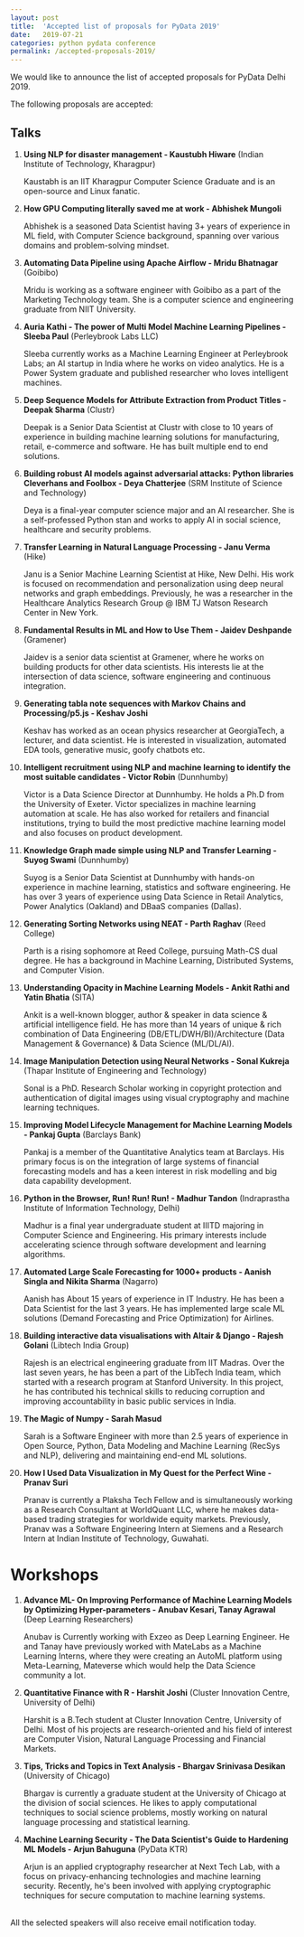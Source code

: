 ```yaml
---
layout: post
title:  'Accepted list of proposals for PyData 2019'
date:   2019-07-21
categories: python pydata conference
permalink: /accepted-proposals-2019/
---
```


We would like to announce the list of accepted proposals for PyData Delhi 2019.

The following proposals are accepted:

## Talks

1. **Using NLP for disaster management - Kaustubh Hiware** (Indian Institute of Technology, Kharagpur)

    Kaustabh is an IIT Kharagpur Computer Science Graduate and is an open-source and Linux fanatic.

2. **How GPU Computing literally saved me at work - Abhishek Mungoli**

    Abhishek is a seasoned Data Scientist having 3+ years of experience in ML field, with Computer Science background, spanning over various domains and problem-solving mindset.


3.  **Automating Data Pipeline using Apache Airflow - Mridu Bhatnagar** (Goibibo)

    Mridu is working as a software engineer with Goibibo as a part of the Marketing Technology team. She is a computer science and engineering graduate from NIIT University.

4. **Auria Kathi - The power of Multi Model Machine Learning Pipelines - Sleeba Paul**  (Perleybrook Labs LLC)

    Sleeba currently works as a Machine Learning Engineer at Perleybrook Labs; an AI startup in India where he works on video analytics. He is a Power System graduate and published researcher who loves intelligent machines. 


5. **Deep Sequence Models for Attribute Extraction from Product Titles - Deepak Sharma** (Clustr)

    Deepak is a Senior Data Scientist at Clustr with close to 10 years of experience in building machine learning solutions for manufacturing, retail, e-commerce and software. He has built multiple end to end solutions.


6. **Building robust AI models against adversarial attacks: Python libraries Cleverhans and Foolbox - Deya Chatterjee** (SRM Institute of Science and Technology)

    Deya is a final-year computer science major and an AI researcher. She is a self-professed Python stan and works to apply AI in social science, healthcare and security problems.


 7. **Transfer Learning in Natural Language Processing - Janu Verma** (Hike)

    Janu is a Senior Machine Learning Scientist at Hike, New Delhi. His work is focused on recommendation and personalization using deep neural networks and graph embeddings. Previously, he was a researcher in the Healthcare Analytics Research Group @ IBM TJ Watson Research Center in New York. 

8. **Fundamental Results in ML and How to Use Them - Jaidev Deshpande** (Gramener)

    Jaidev is a senior data scientist at Gramener, where he works on building products for other data scientists. His interests lie at the intersection of data science, software engineering and continuous integration.


9. **Generating tabla note sequences with Markov Chains and Processing/p5.js - Keshav Joshi** 

    Keshav has worked as an ocean physics researcher at GeorgiaTech, a lecturer, and data scientist. He is interested in visualization, automated EDA tools, generative music, goofy chatbots etc.


10. **Intelligent recruitment using NLP and machine learning to identify the most suitable candidates - Victor Robin** (Dunnhumby)   

    Victor is a Data Science Director at Dunnhumby. He holds a Ph.D from the University of Exeter. Victor specializes in machine learning automation at scale. He has also worked for retailers and financial institutions, trying to build the most predictive machine learning model and also focuses on product development.


11. **Knowledge Graph made simple using NLP and Transfer Learning - Suyog Swami** (Dunnhumby)

    Suyog is a Senior Data Scientist at Dunnhumby with hands-on experience in machine learning, statistics and software engineering. He has over 3 years of experience using Data Science in Retail Analytics, Power Analytics (Oakland) and DBaaS companies (Dallas).


12. **Generating Sorting Networks using NEAT - Parth Raghav** (Reed College)

    Parth is a rising sophomore at Reed College, pursuing Math-CS dual degree. He has a background in Machine Learning, Distributed Systems, and Computer Vision.


13. **Understanding Opacity in Machine Learning Models - Ankit Rathi and Yatin Bhatia** (SITA)

    Ankit is a well-known blogger, author & speaker in data science & artificial intelligence field. He has more than 14 years of unique & rich combination of Data Engineering (DB/ETL/DWH/BI)/Architecture (Data Management & Governance) & Data Science (ML/DL/AI).


14. **Image Manipulation Detection using Neural Networks - Sonal Kukreja** (Thapar Institute of Engineering and Technology)

    Sonal is a PhD. Research Scholar working in copyright protection and authentication of digital images using visual cryptography and machine learning techniques.



15. **Improving Model Lifecycle Management for Machine Learning Models - Pankaj Gupta** (Barclays Bank)

    Pankaj is a member of the Quantitative Analytics team at Barclays. His primary focus is on the integration of large systems of financial forecasting models and has a keen interest in risk modelling and big data capability development.


16. **Python in the Browser, Run! Run! Run! - Madhur Tandon** (Indraprastha Institute of Information Technology, Delhi)

    Madhur is a final year undergraduate student at IIITD majoring in Computer Science and Engineering. His primary interests include accelerating science through software development and learning algorithms.


17. **Automated Large Scale Forecasting for 1000+ products - Aanish Singla and Nikita Sharma** (Nagarro)

    Aanish has About 15 years of experience in IT Industry. He has been a Data Scientist for the last 3 years. He has implemented large scale ML solutions (Demand Forecasting and Price Optimization) for Airlines. 


18. **Building interactive data visualisations with Altair & Django - Rajesh Golani** (Libtech India Group)

    Rajesh is an electrical engineering graduate from IIT Madras. Over the last seven years, he has been a part of the LibTech India team, which started with a research program at Stanford University. In this project, he has contributed his technical skills to reducing corruption and improving accountability in basic public services in India.


19. **The Magic of Numpy - Sarah Masud**

    Sarah is a Software Engineer with more than 2.5 years of experience in Open Source, Python, Data Modeling and Machine Learning (RecSys and NLP), delivering and maintaining end-end ML solutions.


20. **How I Used Data Visualization in My Quest for the Perfect Wine - Pranav Suri**

    Pranav is currently a Plaksha Tech Fellow and is simultaneously working as a Research Consultant at WorldQuant LLC, where he makes data-based trading strategies for worldwide equity markets. Previously, Pranav was a Software Engineering Intern at Siemens and a Research Intern at Indian Institute of Technology, Guwahati. 

# Workshops

1. **Advance ML- On Improving Performance of Machine Learning Models by Optimizing Hyper-parameters - Anubav Kesari, Tanay Agrawal** (Deep Learning Researchers)

    Anubav is Currently working with Exzeo as Deep Learning Engineer. He and Tanay have previously worked with MateLabs as a Machine Learning Interns, where they were creating an AutoML platform using Meta-Learning, Mateverse which would help the Data Science community a lot. 


2. **Quantitative Finance with R - Harshit Joshi** (Cluster Innovation Centre, University of Delhi)

    Harshit is a B.Tech student at Cluster Innovation Centre, University of Delhi. Most of his projects are research-oriented and his field of interest are Computer Vision, Natural Language Processing and Financial Markets. 

3. **Tips, Tricks and Topics in Text Analysis - Bhargav Srinivasa Desikan** (University of Chicago)

    Bhargav is currently a graduate student at the University of Chicago at the division of social sciences. He likes to apply computational techniques to social science problems, mostly working on natural language processing and statistical learning.


4. **Machine Learning Security - The Data Scientist's Guide to Hardening ML Models - Arjun Bahuguna** (PyData KTR)

    Arjun is an applied cryptography researcher at Next Tech Lab, with a focus on privacy-enhancing technologies and machine learning security. Recently, he's been involved with applying cryptographic techniques for secure computation to machine learning systems. 

<Br> 
All the selected speakers will also receive email notification today.


